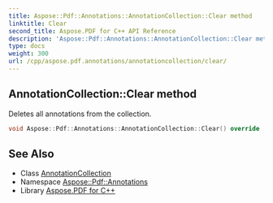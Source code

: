 ```yaml
---
title: Aspose::Pdf::Annotations::AnnotationCollection::Clear method
linktitle: Clear
second_title: Aspose.PDF for C++ API Reference
description: 'Aspose::Pdf::Annotations::AnnotationCollection::Clear method. Deletes all annotations from the collection in C++.'
type: docs
weight: 300
url: /cpp/aspose.pdf.annotations/annotationcollection/clear/
---
```

## AnnotationCollection::Clear method


Deletes all annotations from the collection.

```cpp
void Aspose::Pdf::Annotations::AnnotationCollection::Clear() override
```

## See Also

* Class [AnnotationCollection](../)
* Namespace [Aspose::Pdf::Annotations](../../)
* Library [Aspose.PDF for C++](../../../)
